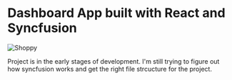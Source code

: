 # Dashboard App built with React and Syncfusion

![Shoppy]([https://i.ibb.co/W6g39w3/image.png])

Project is in the early stages of development. I'm still trying to figure out how syncfusion works and get the right file strcucture for the project.
